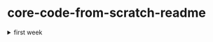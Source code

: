 # core-code-from-scratch-readme


<details><summary> first week </summary>
  
<p>
  
<details><summary> tuesday april 5th </summary>

 ### interpreted & compiled programming languages
 
 #### interpreted programming languages
  
  > since this language is not compiled, everybody will be needing an interpreter to be able to execute the code itself
  
 interpreted programming languages are slower than compiled programming languages, they also go through a program line by line and they execute each command
 also, it can be modified while you are working on them, so you can make changes on the go and also check the results
 
  
| pros | cons |
| ----------- | ----------- |
| cross-platform | an interpreter is required |
| easier to test | usually is slower |
| simply to debug | the source code is public |

#### compiled programming languages
 
  > the compiler uses the source code to produce an exe that contains the machine code
  
compiled programming languages are faster than interpreted programming languages, because in this case the source code is written and a compiler (program)
goes through that source code producing a new file that contains the machine code, usually an executable file
  
  | pros | cons |
| ----------- | ----------- |
| ready to run | not cross-platform |
| it's faster | it's not flexible |
| source code is private | takes extra step |
  
<hr>
  
  >**Java script is both, interpreted and compiled programming language at the same time, because it has characteristics of this two types, it's hybrid**
  
  <hr>

  ### currency converter pseudocode
  > a pseudocode is the way of describing the steps of an algorythm to solve a problem, without using a programming language itself
  
  ```
  #### n1 = usd to convert
  #### n2 = btc price
  #### converted = usd to btc converted
  
  start
  print introduce the amount in usd for converting to btc
  n1 <--- get
  print converting the amount in usd to btc
  n2 <--- get (www.btcprice.com.ve)
  converted <--- n1 * n2
  print converted
  end               
  ```    
 ### low and high level languages
 > it refers to the abstraction between **machine languages** and **programming languages**

  | low level language | high level language |
| ---- | ---- |
| small distortion in programming concepts | depends on funcionts and objects |
| more related to hardware | its easier to use |
| no interpreter needed | is architecture independent |
| high efficiency | low efficiency because of the line to line |
| very good for os | it's easy |
| it's difficult | often used in web applications |
  </p>
</details>     
            
<details><summary> wednesday april 6th </summary>
<p>   

:)
            
</p>
</details>            

</p>
</details>
